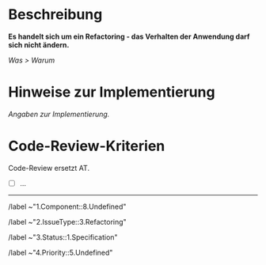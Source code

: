 # Beschreibung

**Es handelt sich um ein Refactoring - das Verhalten der Anwendung darf sich nicht ändern.**

_Was > Warum_

# Hinweise zur Implementierung

_Angaben zur Implementierung._

# Code-Review-Kriterien

Code-Review ersetzt AT.

- [ ] ...

---

/label ~"1.Component::8.Undefined"

/label ~"2.IssueType::3.Refactoring"

/label ~"3.Status::1.Specification"

/label ~"4.Priority::5.Undefined"
